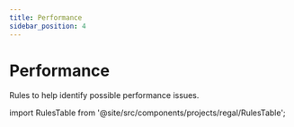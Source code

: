 ```yaml
---
title: Performance
sidebar_position: 4
---
```



# Performance

Rules to help identify possible performance issues.

import RulesTable from '@site/src/components/projects/regal/RulesTable';

<!-- markdownlint-disable MD033 -->
<RulesTable category="performance"/>
